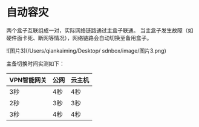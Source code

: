 # 自动容灾

两个盒子互联组成一对，实际网络链路通过主盒子联通。
当主盒子发生故障（如硬件面卡死、断网等情况），网络链路会自动切换至备用盒子。

![图片3](/Users/qiankaiming/Desktop/ sdnbox/image/图片3.png)





主备切换时间实测如下：

| **VPN智能网关** | **公网** | **云主机** |
| --------------- | -------- | ---------- |
| 3秒             | 4秒      | 4秒        |
| 2秒             | 3秒      | 3秒        |
| 3秒             | 4秒      | 4秒        |
